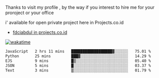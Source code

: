 Thanks to visit my profile , by the way if you interest to hire me for your proroject or your office 

i' available for open private project here in Projects.co.id 

- [fdciabdul in projects.co.id](https://projects.co.id/public/browse_users/view/496e26/fdciabdul)



[![wakatime](https://wakatime.com/badge/user/87646243-158a-4241-a3cb-668e1fa2dbb8.svg)](https://wakatime.com/@87646243-158a-4241-a3cb-668e1fa2dbb8)
<!--START_SECTION:waka-->

```txt
JavaScript   2 hrs 11 mins   ██████████████████▓░░░░░░   75.01 %
Python       25 mins         ███▓░░░░░░░░░░░░░░░░░░░░░   14.29 %
EJS          9 mins          █▒░░░░░░░░░░░░░░░░░░░░░░░   05.40 %
JSON         5 mins          █░░░░░░░░░░░░░░░░░░░░░░░░   03.37 %
Text         3 mins          ▒░░░░░░░░░░░░░░░░░░░░░░░░   01.79 %
```

<!--END_SECTION:waka-->
